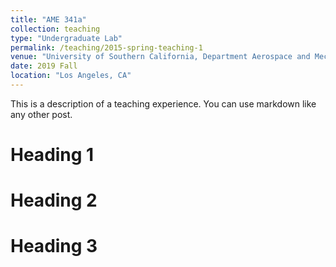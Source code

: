 ```yaml
---
title: "AME 341a"
collection: teaching
type: "Undergraduate Lab"
permalink: /teaching/2015-spring-teaching-1
venue: "University of Southern California, Department Aerospace and Mechanical Engineering"
date: 2019 Fall
location: "Los Angeles, CA"
---
```


This is a description of a teaching experience. You can use markdown like any other post.

Heading 1
======

Heading 2
======

Heading 3
======
